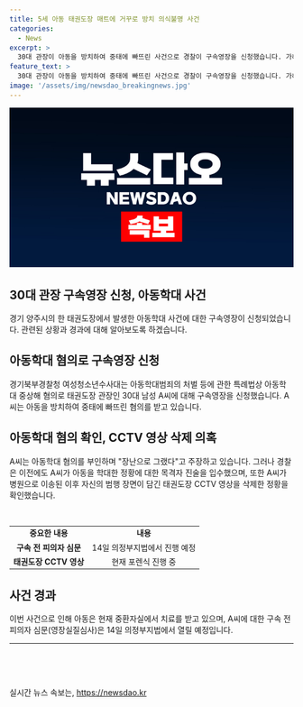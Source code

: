 ```yaml
---
title: 5세 아동 태권도장 매트에 거꾸로 방치 의식불명 사건
categories:
  - News
excerpt: >
  30대 관장이 아동을 방치하여 중태에 빠뜨린 사건으로 경찰이 구속영장을 신청했습니다. 가해자는 피의자 심문을 위해 구속 전 14일에 의정부지법으로 이송될 예정이며, CCTV 삭제 등 추가적 수사가 진행 중입니다. 아동은 현재 중환자실에서 치료를 받고 있으며, 경찰은 전 날부터 주변 상황을 조사했으며, 이전에도 동일한 피해가 있었음을 확인했습니다. 사건은 아이를 보호하는 곳에서 발생했으며, 경찰은 추가적인 범행이 있는지 조사할 예정입니다.
feature_text: >
  30대 관장이 아동을 방치하여 중태에 빠뜨린 사건으로 경찰이 구속영장을 신청했습니다. 가해자는 피의자 심문을 위해 구속 전 14일에 의정부지법으로 이송될 예정이며, CCTV 삭제 등 추가적 수사가 진행 중입니다. 아동은 현재 중환자실에서 치료를 받고 있으며, 경찰은 전 날부터 주변 상황을 조사했으며, 이전에도 동일한 피해가 있었음을 확인했습니다. 사건은 아이를 보호하는 곳에서 발생했으며, 경찰은 추가적인 범행이 있는지 조사할 예정입니다.
image: '/assets/img/newsdao_breakingnews.jpg'
---
```


<p><img src="/assets/img/newsdao_breakingnews.jpg" alt="ontimetimes 속보" /></p>

<h2>30대 관장 구속영장 신청, 아동학대 사건</h2>

<p data-ke-size="size16">경기 양주시의 한 태권도장에서 발생한 아동학대 사건에 대한 구속영장이 신청되었습니다. 관련된 상황과 경과에 대해 알아보도록 하겠습니다.</p>

<h2 data-ke-size="size26">아동학대 혐의로 구속영장 신청</h2>

<p data-ke-size="size16">경기북부경찰청 여성청소년수사대는 아동학대범죄의 처벌 등에 관한 특례법상 아동학대 중상해 혐의로 태권도장 관장인 30대 남성 A씨에 대해 구속영장을 신청했습니다. A씨는 아동을 방치하여 중태에 빠뜨린 혐의를 받고 있습니다.</p>

<h2 data-ke-size="size26">아동학대 혐의 확인, CCTV 영상 삭제 의혹</h2>

<p data-ke-size="size16">A씨는 아동학대 혐의를 부인하며 "장난으로 그랬다"고 주장하고 있습니다. 그러나 경찰은 이전에도 A씨가 아동을 학대한 정황에 대한 목격자 진술을 입수했으며, 또한 A씨가 병원으로 이송된 이후 자신의 범행 장면이 담긴 태권도장 CCTV 영상을 삭제한 정황을 확인했습니다.</p>

<p data-ke-size="size16">&nbsp;</p>

<table>
<tbody>
<tr>
<td style="text-align: center; height: 17px;"><b>중요한 내용</b></td>
<td style="text-align: center; height: 17px;"><b>내용</b></td>
</tr>
<tr>
<td style="text-align: center; height: 17px;"><b>구속 전 피의자 심문</b></td>
<td style="text-align: center; height: 17px;">14일 의정부지법에서 진행 예정</td>
</tr>
<tr>
<td style="text-align: center; height: 17px;"><b>태권도장 CCTV 영상</b></td>
<td style="text-align: center; height: 17px;">현재 포렌식 진행 중</td>
</tr>
</tbody>
</table>

<h2 data-ke-size="size26">사건 경과</h2>

<p data-ke-size="size16">이번 사건으로 인해 아동은 현재 중환자실에서 치료를 받고 있으며, A씨에 대한 구속 전 피의자 심문(영장실질심사)은 14일 의정부지법에서 열릴 예정입니다.</p>

<hr>

<p data-ke-size="size16">&nbsp;</p>

<p data-ke-size="size16">&nbsp;</p>
실시간 뉴스 속보는, <a href="https://newsdao.kr" rel="dofollow">https://newsdao.kr</a>


